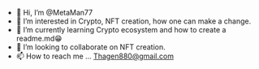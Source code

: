 - 👋 Hi, I’m @MetaMan77
- 👀 I’m interested in Crypto, NFT creation, how one can make a change.
- 🌱 I’m currently learning Crypto ecosystem and how to create a readme.md😁
- 💞️ I’m looking to collaborate on NFT creation.
- 📫 How to reach me ... Thagen880@gmail.com

<!---
MetaMan77/MetaMan77 is a ✨ special ✨ repository because its `README.md` (this file) appears on your GitHub profile.
You can click the Preview link to take a look at your changes.
--->
